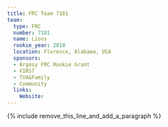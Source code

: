 ```yaml
---
title: FRC Team 7181
team:
  type: FRC
  number: 7181
  name: Lions
  rookie_year: 2018
  location: Florence, Alabama, USA
  sponsors:
  - Argosy FRC Rookie Grant
  - FIRST
  - TVA&Family
  - Community
  links:
    Website:
---
```


{% include remove_this_line_and_add_a_paragraph %}